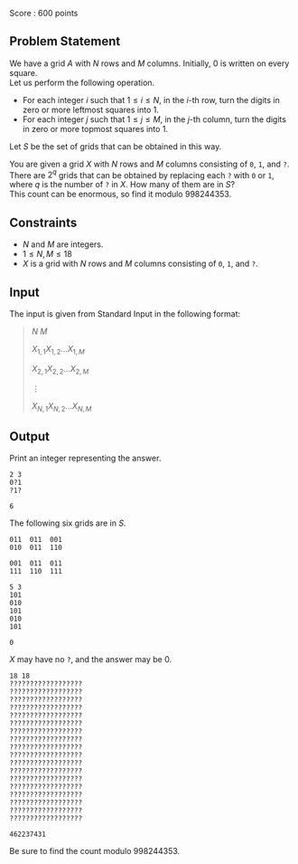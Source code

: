 Score : $600$ points

## Problem Statement

We have a grid $A$ with $N$ rows and $M$ columns. Initially, $0$ is written on every square.<br>
Let us perform the following operation.

- For each integer $i$ such that $1 \le i \le N$, in the $i$-th row, turn the digits in zero or more leftmost squares into $1$.
- For each integer $j$ such that $1 \le j \le M$, in the $j$-th column, turn the digits in zero or more topmost squares into $1$.

Let $S$ be the set of grids that can be obtained in this way.

You are given a grid $X$ with $N$ rows and $M$ columns consisting of `0`, `1`, and `?`.<br>
There are $2^q$ grids that can be obtained by replacing each `?` with `0` or `1`, where $q$ is the number of `?` in $X$. How many of them are in $S$?<br>
This count can be enormous, so find it modulo $998244353$.

## Constraints

- $N$ and $M$ are integers.
- $1 \le N,M \le 18$
- $X$ is a grid with $N$ rows and $M$ columns consisting of `0`, `1`, and `?`.

## Input

The input is given from Standard Input in the following format:

> $N$ $M$
> 
> $X_{1,1} X_{1,2} \dots X_{1,M}$
> 
> $X_{2,1} X_{2,2} \dots X_{2,M}$
> 
> $\vdots$
> 
> $X_{N,1} X_{N,2} \dots X_{N,M}$

## Output

Print an integer representing the answer.

```input1
2 3
0?1
?1?
```

```output1
6
```

The following six grids are in $S$.

```output1
011  011  001
010  011  110

001  011  011
111  110  111
```

```input2
5 3
101
010
101
010
101
```

```output2
0
```

$X$ may have no `?`, and the answer may be $0$.

```input3
18 18
??????????????????
??????????????????
??????????????????
??????????????????
??????????????????
??????????????????
??????????????????
??????????????????
??????????????????
??????????????????
??????????????????
??????????????????
??????????????????
??????????????????
??????????????????
??????????????????
??????????????????
??????????????????
```

```output3
462237431
```

Be sure to find the count modulo $998244353$.